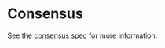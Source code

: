 # Consensus

See the [consensus spec](https://github.com/KYVENetwork/tendermint/tree/v0.34.x/spec/consensus) for more information.
